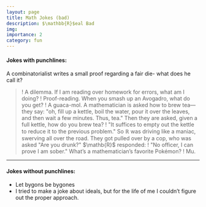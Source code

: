 ```yaml
---
layout: page
title: Math Jokes (bad)
description: $\mathbb{R}$eal Bad
img: 
importance: 2
category: fun
---
```


#### Jokes with punchlines:
A combinatorialist writes a small proof regarding a fair die- what does he call it? 
>! A dilemma.
If I am reading over homework for errors, what am I doing? 
>! Proof-reading.
When you smash up an Avogadro, what do you get? 
>! A guaca-mol.
A mathematician is asked how to brew tea— they say: "oh, fill up a kettle, boil the water, pour it over the leaves, and then wait a few minutes. Thus, tea." Then they are asked, given a full kettle, how do you brew tea? 
>! "It suffices to empty out the kettle to reduce it to the previous problem."
So $\mathbb{R}$ was driving like a maniac, swerving all over the road. They got pulled over by a cop, who was asked "Are you drunk?" $\mathb{R}$ responded:
>! "No officer, I can prove I am sober."
What’s a mathematician’s favorite Pokémon? 
>! Mu.

---

#### Jokes without punchlines: 
- Let bygons be bygones
- I tried to make a joke about ideals, but for the life of me I couldn’t figure out the proper approach.
